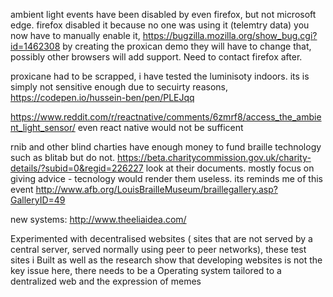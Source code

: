 ambient light events have been disabled by even firefox, but not microsoft edge. firefox disabled it because no one was using it (telemtry data) you now have to manually enable it, https://bugzilla.mozilla.org/show_bug.cgi?id=1462308 
by creating the proxican demo they will have to change that, possibly other browsers will add support. Need to contact firefox after.

proxicane had to be scrapped, i have tested the luminisoty indoors. its is simply not sensitive enough due to secuirty reasons, https://codepen.io/hussein-ben/pen/PLEJqq 

https://www.reddit.com/r/reactnative/comments/6zmrf8/access_the_ambient_light_sensor/ even react native would not be sufficent 

rnib and other blind charties have enough money to fund braille technology such as blitab but do not. https://beta.charitycommission.gov.uk/charity-details/?subid=0&regid=226227 look at their documents. mostly focus on giving advice - tecnology would render them useless. its reminds me of this event http://www.afb.org/LouisBrailleMuseum/braillegallery.asp?GalleryID=49

new systems: http://www.theeliaidea.com/

Experimented with decentralised websites ( sites that are not served by a central server, served normally using peer to peer networks), these test sites i Built as well as the research show that developing websites is not the key issue here, there needs to be a Operating system tailored to a dentralized web and the expression of memes
